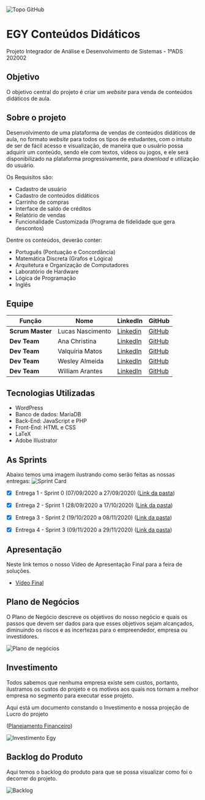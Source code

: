 ![Topo GitHub](https://user-images.githubusercontent.com/71477357/96354631-0f7b6b80-10af-11eb-9acc-50460944b076.jpg)

# EGY Conteúdos Didáticos
 Projeto Integrador de Análise e Desenvolvimento de Sistemas - 1ºADS 202002

## Objetivo

 O objetivo central do projeto é criar um _website_ para venda de conteúdos didáticos de aula.

## Sobre o projeto

Desenvolvimento de uma plataforma de vendas de conteúdos didáticos de aula, no formato _website_ para todos os tipos de estudantes, com o intuito de ser de fácil acesso e visualização, de maneira que o usuário possa adquirir um conteúdo, sendo ele com textos, vídeos ou jogos, e ele será disponibilizado na plataforma progressivamente, para _download_ e utilização do usuário.

Os Requisitos são:

 * Cadastro de usuário
 * Cadastro de conteúdos didáticos
 * Carrinho de compras
 * Interface de saldo de créditos
 * Relatório de vendas
 * Funcionalidade Customizada (Programa de fidelidade que gera descontos)

Dentre os conteúdos, deverão conter:

 * Português (Pontuação e Concordância)
 * Matemática Discreta (Grafos e Lógica)
 * Arquitetura e Organização de Computadores
 * Laboratório de Hardware
 * Lógica de Programação
 * Inglês

## Equipe

| Função             | Nome               | LinkedIn         | GitHub           |
|--------------------|--------------------|------------------|------------------|
| __Scrum Master__ | Lucas Nascimento | [Linkedin](https://www.linkedin.com/in/lucas-nunes-nascimento/) | [GitHub](https://github.com/Lkduarte) |
| __Dev Team__ | Ana Christina | [LinkedIn](https://www.linkedin.com/in/ana-christina-f-dias-da-silva-900296179/) | [GitHub](https://github.com/AnaChristina) |
| __Dev Team__ | Valquíria Matos | [LinkedIn](https://www.linkedin.com/in/valqu%C3%ADria-matos-402a821b7/) | [GitHub](https://github.com/valmatos) |
| __Dev Team__ | Wesley Almeida | [LinkedIn](https://www.linkedin.com/in/wesley-costa-5180aa1b8/) | [GitHub](https://github.com/Wesleyx07) |
| __Dev Team__ | William Arantes | [LinkedIn](https://www.linkedin.com/in/william-arantes-08a5101b8/) | [GitHub](https://github.com/William-Arantes) |

## Tecnologias Utilizadas

* WordPress
* Banco de dados: MariaDB
* Back-End: JavaScript e PHP
* Front-End: HTML e CSS
* LaTeX
* Adobe Illustrator

## As Sprints

Abaixo temos uma imagem ilustrando como serão feitas as nossas entregas:
![Sprint Card](https://user-images.githubusercontent.com/71477357/96354740-4900a680-10b0-11eb-97d2-b3a630d28dd1.jpeg)

- [x] Entrega 1 - Sprint 0 (07/09/2020 a 27/09/2020) ([Link da pasta](https://github.com/Lkduarte/EGY-Conteudos-Didaticos/tree/master/SPRINT%200))

- [x] Entrega 2 - Sprint 1 (28/09/2020 a 17/10/2020) ([Link da pasta](https://github.com/Lkduarte/EGY-Conteudos-Didaticos/tree/master/SPRINT%201))

- [x] Entrega 3 - Sprint 2 (19/10/2020 a 08/11/2020) ([Link da pasta](https://github.com/Lkduarte/EGY-Conteudos-Didaticos/tree/master/SPRINT%202))

- [x] Entrega 4 - Sprint 3 (09/11/2020 a 29/11/2020) ([Link da pasta](https://github.com/Lkduarte/EGY-Conteudos-Didaticos/tree/master/SPRINT%203))

## Apresentação

Neste link temos o nosso Vídeo de Apresentação Final para a feira de soluções.
* [Vídeo Final](https://www.youtube.com/watch?v=_XhEydFBsfw&t=104s)

## Plano de Negócios

O Plano de Negócio descreve os objetivos do nosso negócio e quais os passos que devem ser dados para que esses objetivos sejam alcançados, diminuindo os riscos e as incertezas para o empreendedor, empresa ou investidores.

![Plano de negócios](https://user-images.githubusercontent.com/71477357/96354814-42befa00-10b1-11eb-8346-87c364e79cab.jpeg)

## Investimento

Todos sabemos que nenhuma empresa existe sem custos, portanto, ilustramos os custos do projeto e os motivos aos quais nos tornam a melhor empresa no segmento para executar esse projeto.

Aqui está um documento constando o Investimento e nossa projeção de Lucro do projeto

([Planejamento Financeiro](https://github.com/Lkduarte/EGY-Conteudos-Didaticos/blob/master/SPRINT%201/Planejamento%20financeiro%20Egy%20Conte%C3%BAdos%20Did%C3%A1ticos.pdf))

![Investimento Egy](https://user-images.githubusercontent.com/71477357/96354817-4c486200-10b1-11eb-864d-83b09288b8ba.jpeg)

## Backlog do Produto

Aqui temos o backlog do produto para que se possa visualizar como foi o decorrer do projeto.

![Backlog](https://user-images.githubusercontent.com/71477357/102002449-58305900-3cdb-11eb-83e7-3621a02cc1d5.png)

